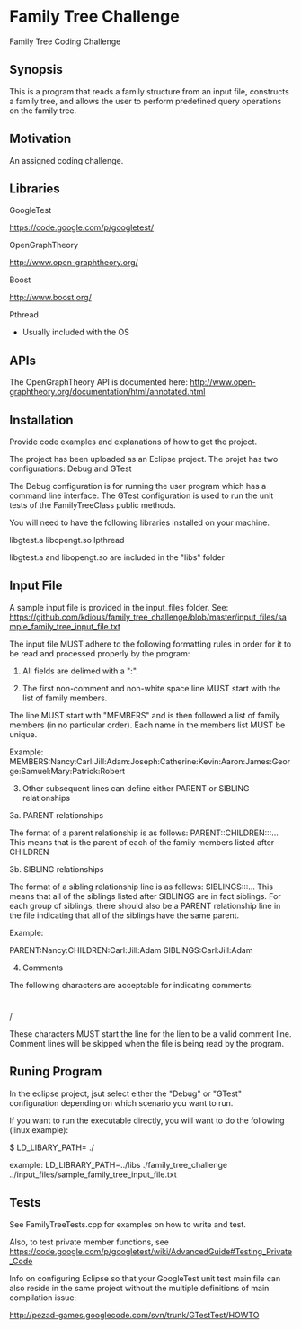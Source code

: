 # Family Tree Challenge
Family Tree Coding Challenge

## Synopsis

This is a program that reads a family structure from an input file, constructs a family tree, and allows the user to perform predefined query operations on the family tree.

## Motivation

An assigned coding challenge.

## Libraries

GoogleTest

https://code.google.com/p/googletest/

OpenGraphTheory

http://www.open-graphtheory.org/

Boost

http://www.boost.org/

Pthread

- Usually included with the OS

## APIs

The OpenGraphTheory API is documented here:
http://www.open-graphtheory.org/documentation/html/annotated.html


## Installation

Provide code examples and explanations of how to get the project.

The project has been uploaded as an Eclipse project.  The projet has two configurations: Debug and GTest

The Debug configuration is for running the user program which has a command line interface.
The GTest configuration is used to run the unit tests of the FamilyTreeClass public methods.

You will need to have the following libraries installed on your machine.

libgtest.a
libopengt.so
lpthread

libgtest.a and libopengt.so are included in the "libs" folder

## Input File

A sample input file is provided in the input_files folder.  See:
https://github.com/kdious/family_tree_challenge/blob/master/input_files/sample_family_tree_input_file.txt

The input file MUST adhere to the following formatting rules in order for it to be read and processed properly by the program:

1. All fields are delimed with a ":".

2. The first non-comment and non-white space line MUST start with the list of family members.

The line MUST start with "MEMBERS" and is then followed a list of family members (in no particular order).
Each name in the members list MUST be unique.

Example:
MEMBERS:Nancy:Carl:Jill:Adam:Joseph:Catherine:Kevin:Aaron:James:George:Samuel:Mary:Patrick:Robert

3. Other subsequent lines can define either PARENT or SIBLING relationships

3a. PARENT relationships

The format of a parent relationship is as follows: PARENT:<parent name>:CHILDREN:<child1>:<child2>:<child3>...
This means that <parent name> is the parent of each of the family members listed after CHILDREN
 
3b. SIBLING relationships
 
The format of a sibling relationship line is as follows: SIBLINGS:<sibling1>:<sibling2>:<sibling33>...
This means that all of the siblings listed after SIBLINGS are in fact siblings.
For each group of siblings, there should also be a PARENT relationship line in the file indicating that all of the siblings have the same parent. 

Example:

PARENT:Nancy:CHILDREN:Carl:Jill:Adam
SIBLINGS:Carl:Jill:Adam

4. Comments

The following characters are acceptable for indicating comments:
#
/

These characters MUST start the line for the lien to be a valid comment line.  Comment lines will be skipped when the file is being read by the program.

## Runing Program

In the eclipse project, jsut select either the "Debug" or "GTest" configuration depending on which
scenario you want to run.

If you want to run the executable directly, you will want to do the following (linux example):

$ LD_LIBARY_PATH=<path to library files> ./<executable name> <path to input file>

example: LD_LIBRARY_PATH=../libs ./family_tree_challenge ../input_files/sample_family_tree_input_file.txt

## Tests

See FamilyTreeTests.cpp for examples on how to write and test.

Also, to test private member functions, see https://code.google.com/p/googletest/wiki/AdvancedGuide#Testing_Private_Code

Info on configuring Eclipse so that your GoogleTest unit test main file can also reside in the same project without the multiple definitions of main compilation issue:

http://pezad-games.googlecode.com/svn/trunk/GTestTest/HOWTO
